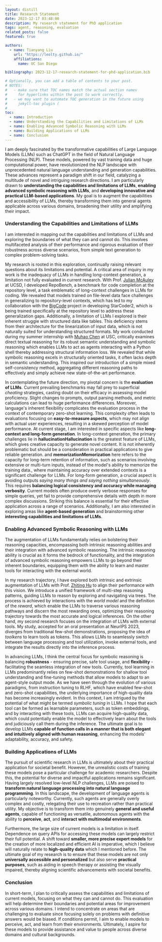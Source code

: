 ```yaml
---
layout: distill
title: Research Statement
date: 2023-12-17 03:48:00
description: My research statement for PhD application
tags: agent, reasoning, evaluation
related_posts: false
featured: true

authors:
  - name: Tianyang Liu
    url: "https://leolty.github.io/"
    affiliations:
      name: UC San Diego

bibliography: 2023-12-17-research-statement-for-phd-application.bib

# Optionally, you can add a table of contents to your post.
# NOTES:
#   - make sure that TOC names match the actual section names
#     for hyperlinks within the post to work correctly.
#   - we may want to automate TOC generation in the future using
#     jekyll-toc plugin (
#
toc:
  - name: Introduction
  - name: Understanding the Capabilities and Limitations of LLMs
  - name: Enabling Advanced Symbolic Reasoning with LLMs
  - name: Building Applications of LLMs
  - name: Conclusion
---
```


I am deeply fascinated by the transformative capabilities of Large Language Models (LLMs) such as ChatGPT in the field of Natural Language Processing (NLP). These models, powered by vast training data and huge computational power, have revolutionized the NLP landscape with unprecedented natural language understanding and generation capabilities. These advances represent a paradigm shift in our field, catalyzing a multitude of novel and intriguing research directions. I am particularly drawn to **understanding the capabilities and limitations of LLMs**, **enabling advanced symbolic reasoning with LLMs**, and **developing innovative and practical LLM-based applications**. My goal is to augment the capabilities and accessibility of LLMs, thereby transforming them into general agents applicable across various domains, broadening their utility and amplifying their impact.

### Understanding the Capabilities and Limitations of LLMs

I am interested in mapping out the capabilities and limitations of LLMs and exploring the boundaries of what they can and cannot do. This involves multifaceted analysis of their performance and rigorous evaluation of their robustness across diverse scenarios, from simple text generation to complex problem-solving tasks.

My research is rooted in this exploration, continually raising relevant questions about its limitations and potential. A critical area of inquiry in my work is the inadequacy of LLMs in handling long-context generation, a limitation not fully evaluated in current research. With Prof. [Julian McAuley](https://cseweb.ucsd.edu/~jmcauley/) at UCSD, I developed RepoBench<d-cite key="liu2023repobench"></d-cite>, a benchmark for code completion at the repository level, a task emblematic of long-context challenges in LLMs for coding. We revealed that models trained on file-level data face challenges in generalizing to repository-level contexts, which has led to my collaboration with the [BigCode](https://www.bigcode-project.org/) project in developing StarCoder2, which is being trained specifically at the repository level to address these generalization gaps. Additionally, a limitation of LLMs I explored is their inherent struggle with structured data like tables. This deficiency stems from their architecture for the linearization of input data, which is not naturally suited for understanding structured formats. My work<d-cite key="liu2023rethinking"></d-cite> conducted during my summer internship with [Muhao Chen](https://muhaochen.github.io/) at USC, critically examines direct textual reasoning for its robust semantic understanding and symbolic reasoning which enables LLMs to act as agents interacting with a Python shell thereby addressing structural information loss. We revealed that while symbolic reasoning excels in structurally oriented tasks, it often lacks depth in semantic understanding. This inspired our introduction of a simple mixed self-consistency method, aggregating different reasoning paths to effectively and simply achieve new state-of-the-art performance.

In contemplating the future direction, my pivotal concern is the **evaluation of LLMs**. Current prevailing benchmarks may fall prey to superficial *cheating* strategies, casting doubt on their efficacy in assessing model proficiency. Slight changes to prompts, output parsing methods, and metric calculations can lead to huge performance differences. Moreover, language's inherent flexibility complicates the evaluation process in the context of contemporary zero-shot learning. This complexity often leads to evaluations focusing on **easy-to-measure aspects**, which may not align with actual user experiences, resulting in a skewed perception of model performance. At current stage, I am interested in specific aspects like **long-context and long-form generation**. In long-context generation, the primary challenges lie in **hallucination**<d-footnote><strong>Hallucination</strong> is the greatest feature of LLMs, which gives creative capacity to generate novel content. It is not inherently problematic but should be a consideration in practical applications to give reliable generation.</d-footnote> and **memorization**<d-footnote><strong>Memorization</strong> here refers to the capacity for long-term retention of information, such as scenarios involving extensive or multi-turn inputs, instead of the model's ability to memorize the training data.</d-footnote>, where maintaining accuracy over extended contexts is a significant challenge for LLMs. For long-form generation, a crucial aspect is avoiding outputs *saying many things and saying nothing simultaneously*. This requires **balancing logical consistency and accuracy while managing verbosity**. Current models often produce overly verbose responses for simple queries, yet fail to provide comprehensive details with depth in more complex discussions. Striking this balance is essential for their effective application across a range of scenarios. Additionally, I am also interested in exploring areas like **agent-based generation** and brainstorming other **interesting capabilities and limitations of LLMs**.

### Enabling Advanced Symbolic Reasoning with LLMs

The augmentation of LLMs fundamentally relies on bolstering their reasoning capacities, encompassing both intrinsic reasoning abilities and their integration with advanced symbolic reasoning. The intrinsic reasoning ability is crucial as it forms the bedrock of functionality, and the integration of advanced symbolic reasoning empowers LLMs to go beyond their inherent boundaries, equipping them with the ability to  learn and master tools for interacting with the external world.

In my research trajectory, I have explored both intrinsic and extrinsic augmentation of LLMs with Prof. [Zhiting Hu](http://zhiting.ucsd.edu/) to align their performance with this vision. We introduce a unified framework of multi-step reasoning patterns, guiding LLMs to reason by exploring and navigating via trees. The process is achieved by interactions with the *world model* and the definition of the *reward*, which enable the LLMs to traverse various reasoning pathways and discern the most rewarding ones, optimizing their reasoning trajectory towards the most accurate and logical inferences. On the other hand, my second research focuses on the integration of LLMs with external tools. My study<d-cite key="hao2023toolkengpt"></d-cite>, accepted for an oral presentation at NeurIPS 2023, diverges from traditional few-shot demonstrations, proposing the idea of *toolkens* to learn tools as tokens. This allows LLMs to seamlessly switch between language processing and tool utilization, invoke external tools, and integrate the results directly into the inference process.

In advancing LLMs, I think the central focus for symbolic reasoning is balancing **robustness** - ensuring precise, safe tool usage, and **flexibility** - facilitating the seamless integration of new tools. Currently, tool learning in LLMs predominantly relies on few-shot demonstrations for shallow tool understanding and fine-tuning methods that allow models to adapt to an agent-style output mode. As we have seen through the evolution of various paradigms, from instruction tuning to RLHF, which have enabled few-shot and zero-shot capabilities, the underlying importance of high-quality data has become increasingly evident. In this context, I am intrigued by the potential of what might be termed *symbolic tuning* in LLMs. I hope that each tool can be formed as learnable parameters, such as token embeddings, and by interacting with these tools, LLMs can acquire high-quality data, which could potentially enable the model to effectively learn about the tools and judiciously call them during the inference. The ultimate goal is to develop LLMs **capable of function calls in a manner that is both elegant and intuitively aligned with human reasoning**, enhancing the models' adaptability, accuracy, and safety. 

### Building Applications of LLMs

The pursuit of scientific research in LLMs is ultimately about their practical application for societal benefit.  However, the unrealistic costs of training these models pose a particular challenge for academic researchers. Despite this, the potential for diverse and impactful applications remains significant. Having largely resolved low-level NLP challenges, LLMs are poised to **transform natural language processing into natural language programming**. In this landscape, the development of language agents is particularly noteworthy. Currently, such agents are generally overly complex and costly, relegating their use to recreation rather than practical utility. My objective is to transform them into genuinely **general and useful agents**, capable of functioning as versatile, autonomous agents with the ability to **perceive**, **act**, and **interact with multimodal environments**. 

Furthermore, the large size of current models is a limitation in itself. Dependence on query APIs for accessing these models can largely restrict their full potential. A shift toward **smaller, more precise expert models** for the creation of more localized and efficient AI is imperative, which I believe will naturally relate to **high-quality data** which I mentioned before. The ultimate goal of my research is to ensure that these models are not only **universally accessible and personalized** but also serve **practical purposes**, such as aiding in speech therapy or assisting the visually impaired, thereby aligning scientific advancements with societal benefits.

### Conclusion

In short-term, I plan to critically assess the capabilities and limitations of current models, focusing on what they can and cannot do. This evaluation will help determine their boundaries and potential areas for improvement across various domains. I intend to concentrate on areas that are challenging to evaluate since focusing solely on problems with definitive answers would be biased. If conditions permit, I aim to enable models to perceive, act, and learn from their environments. Ultimately, I aspire for these models to provide assistance and value to people across diverse domains and cultural backgrounds.
